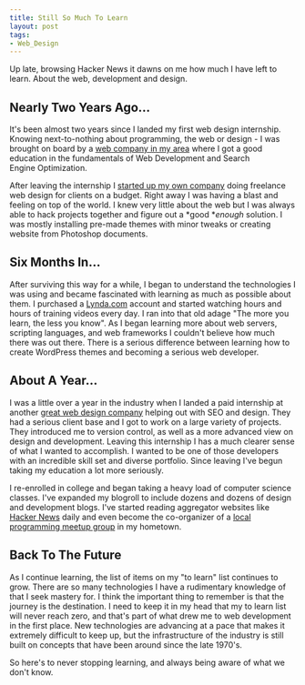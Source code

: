 ```yaml
---
title: Still So Much To Learn
layout: post
tags: 
- Web_Design
---
```

Up late, browsing Hacker News it dawns on me how much I have left to learn. About the web, development and design.

## Nearly Two Years Ago...

It's been almost two years since I landed my first web design internship. Knowing next-to-nothing about programming, the web or design - I was brought on board by a <a href="http://3.7designs.co/">web company in my area</a> where I got a good education in the fundamentals of Web Development and Search Engine Optimization.

After leaving the internship I <a href="http://www.insitedesignlab.com/">started up my own company</a> doing freelance web design for clients on a budget. Right away I was having a blast and feeling on top of the world. I knew very little about the web but I was always able to hack projects together and figure out a *good **enough* solution. I was mostly installing pre-made themes with minor tweaks or creating website from Photoshop documents.

## Six Months In...

After surviving this way for a while, I began to understand the technologies I was using and became fascinated with learning as much as possible about them. I purchased a <a href="http://www.lynda.com/">Lynda.com</a> account and started watching hours and hours of training videos every day. I ran into that old adage "The more you learn, the less you know". As I began learning more about web servers, scripting languages, and web frameworks I couldn't believe how much there was out there. There is a serious difference between learning how to create WordPress themes and becoming a serious web developer.

## About A Year...

I was a little over a year in the industry when I landed a paid internship at another <a href="http://wojodesign.com/">great web design company</a> helping out with SEO and design. They had a serious client base and I got to work on a large variety of projects. They introduced me to version control, as well as a more advanced view on design and development. Leaving this internship I has a much clearer sense of what I wanted to accomplish. I wanted to be one of those developers with an incredible skill set and diverse portfolio. Since leaving I've begun taking my education a lot more seriously.

I re-enrolled in college and began taking a heavy load of computer science classes. I've expanded my blogroll to include dozens and dozens of design and development blogs. I've started reading aggregator websites like <a href="http://news.ycombinator.com/">Hacker News</a> daily and even become the co-organizer of a <a href="http://www.meetup.com/ann-arbor-php-mysql/">local programming meetup group</a> in my hometown.

## Back To The Future

As I continue learning, the list of items on my "to learn" list continues to grow. There are so many technologies I have a rudimentary knowledge of that I seek mastery for. I think the important thing to remember is that the journey is the destination. I need to keep it in my head that my to learn list will never reach zero, and that's part of what drew me to web development in the first place. New technologies are advancing at a pace that makes it extremely difficult to keep up, but the infrastructure of the industry is still built on concepts that have been around since the late 1970's.

So here's to never stopping learning, and always being aware of what we don't know.